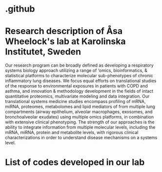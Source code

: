 # .github
# Research description of Åsa Wheelock's lab at Karolinska Institutet, Sweden
Our research program can be broadly defined as developing a respiratory systems biology approach utilizing a range of ‘omics, bioinformatics, & statistical platforms to characterize molecular sub-phenotypes of chronic inflammatory lung diseases. We focus equal efforts on translational studies of the response to environmental exposures in patients with COPD and asthma, and innovation & methodology development in the fields of intact quantitative proteomics, multivariate modeling and data integration. Our translational systems medicine studies encompass profiling of mRNA, miRNA, proteomes, metabolomes and lipid mediators of from multiple lung compartments (airway epithelium, alveolar macrophages, exosomes, and bronchoalveolar exudates) using multiple omics platforms, in combination with extensive clinical phenotyping. The strength of our approaches is the ability to integrate information from multiple molecular levels, including the mRNA, miRNA, protein and metabolite levels, with rigorous clinical characterizations in order to understand disease mechanisms on a systems level. 
# List of codes developed in our lab
